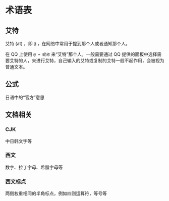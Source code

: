 # 术语表

## 艾特

艾特 (at) ，即 `@` ，在网络中常用于提到那个人或者通知那个人。

在 QQ 上使用 `@ + 昵称` 来“艾特”那个人。一般需要通过 QQ 提供的面板中选择需要艾特的人，来进行艾特，自己输入的艾特或复制的艾特一般不起作用，会被视为普通文本。

## 公式

日语中的“官方”意思

## 文档相关

### CJK

中日韩文字等

### 西文

数字、拉丁字母、希腊字母等

### 西文标点

两侧权重相同的半角标点，例如四则运算符，等号等
